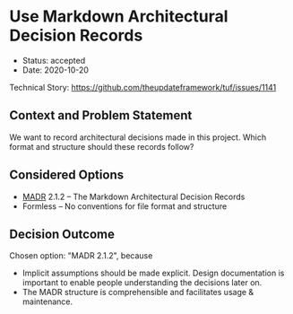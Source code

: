 # Use Markdown Architectural Decision Records

* Status: accepted
* Date: 2020-10-20

Technical Story: https://github.com/theupdateframework/tuf/issues/1141

## Context and Problem Statement

We want to record architectural decisions made in this project.
Which format and structure should these records follow?

## Considered Options

* [MADR](https://adr.github.io/madr/) 2.1.2 – The Markdown Architectural Decision Records
* Formless – No conventions for file format and structure

## Decision Outcome

Chosen option: "MADR 2.1.2", because

* Implicit assumptions should be made explicit.
  Design documentation is important to enable people understanding the decisions
  later on.
* The MADR structure is comprehensible and facilitates usage & maintenance.
